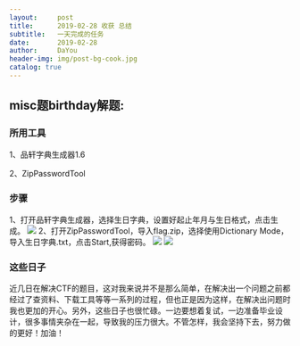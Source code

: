 ```yaml
---
layout:     post
title:      2019-02-28 收获 总结
subtitle:   一天完成的任务
date:       2019-02-28
author:     DaYou
header-img: img/post-bg-cook.jpg
catalog: true
---
```





## misc题birthday解题:


### 所用工具

1、品轩字典生成器1.6


2、ZipPasswordTool

### 步骤
1、打开品轩字典生成器，选择生日字典，设置好起止年月与生日格式，点击生成。
![](https://wx1.sinaimg.cn/mw1024/0079f8Holy1g0mhmlqye3j30gf0gnjrr.jpg)
2、打开ZipPasswordTool，导入flag.zip，选择使用Dictionary Mode，导入生日字典.txt，点击Start,获得密码。
![](https://wx2.sinaimg.cn/mw1024/0079f8Holy1g0mbmrsu2nj30ev0b3gly.jpg)
![](https://wx2.sinaimg.cn/mw1024/0079f8Holy1g0mbmrudehj30ev0b3dgg.jpg)

### 这些日子

近几日在解决CTF的题目，这对我来说并不是那么简单，在解决出一个问题之前都经过了查资料、下载工具等等一系列的过程，但也正是因为这样，在解决出问题时我也更加的开心。另外，这些日子也很忙碌。一边要想着复试，一边准备毕业设计，很多事情夹杂在一起，导致我的压力很大。不管怎样，我会坚持下去，努力做的更好！加油！

